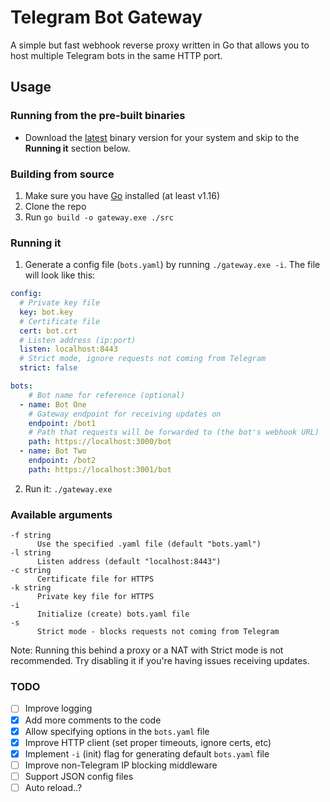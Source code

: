 # Telegram Bot Gateway
A simple but fast webhook reverse proxy written in Go that allows you to host multiple Telegram bots in the same HTTP port.

## Usage

### Running from the pre-built binaries
- Download the [latest](https://github.com/HeCorr/telegram-bot-gateway/releases/latest) binary version for your system and skip to the **Running it** section below.

### Building from source
1. Make sure you have [Go](https://golang.org/doc/install#download) installed (at least v1.16)
2. Clone the repo
3. Run `go build -o gateway.exe ./src`

### Running it
1. Generate a config file (`bots.yaml`) by running `./gateway.exe -i`. The file will look like this:
```yaml
config:
  # Private key file
  key: bot.key
  # Certificate file
  cert: bot.crt
  # Listen address (ip:port)
  listen: localhost:8443
  # Strict mode, ignore requests not coming from Telegram
  strict: false

bots:
    # Bot name for reference (optional)
  - name: Bot One
    # Gateway endpoint for receiving updates on
    endpoint: /bot1
    # Path that requests will be forwarded to (the bot's webhook URL)
    path: https://localhost:3000/bot
  - name: Bot Two
    endpoint: /bot2
    path: https://localhost:3001/bot
```
2. Run it: `./gateway.exe`

### Available arguments
```
-f string
      Use the specified .yaml file (default "bots.yaml")
-l string
      Listen address (default "localhost:8443")
-c string
      Certificate file for HTTPS
-k string
      Private key file for HTTPS
-i
      Initialize (create) bots.yaml file
-s
      Strict mode - blocks requests not coming from Telegram
```

Note: Running this behind a proxy or a NAT with Strict mode is not recommended. Try disabling it if you're having issues receiving updates.

### TODO
- [ ] Improve logging
- [x] Add more comments to the code
- [x] Allow specifying options in the `bots.yaml` file
- [x] Improve HTTP client (set proper timeouts, ignore certs, etc)
- [x] Implement `-i` (init) flag for generating default `bots.yaml` file
- [ ] Improve non-Telegram IP blocking middleware
- [ ] Support JSON config files
- [ ] Auto reload..?
